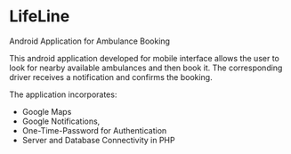 # LifeLine
Android Application for Ambulance Booking

This android application developed for mobile interface allows the user to look for nearby available ambulances and then book it. The corresponding driver receives a notification and confirms the booking.

The application incorporates:
- Google Maps
- Google Notifications, 
- One-Time-Password for Authentication
- Server and Database Connectivity in PHP 
